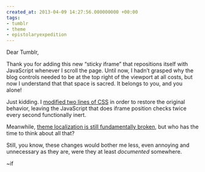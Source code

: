```yaml
---
created_at: 2013-04-09 14:27:56.000000000 +00:00
tags:
- tumblr
- theme
- epistolaryexpedition
---
```


Dear Tumblr,

Thank you for adding this new “sticky iframe” that repositions itself
with JavaScript whenever I scroll the page. Until now, I hadn’t grasped
why the blog controls needed to be at the top right of the viewport at
all costs, but now I understand that that space is sacred. It belongs to
you, and you alone!

Just kidding. I [modified two lines of
CSS](https://bitbucket.org/kxz/dichotomy/compare/60b0c60..fe60d85#diff)
in order to restore the original behavior, leaving the JavaScript that
does iframe position checks twice every second functionally inert.

Meanwhile, [theme localization is still fundamentally
broken](/blog/posts/17756259414.html), but who has the time
to think about all that?

Still, you know, these changes would bother me less, even annoying and
unnecessary as they are, were they at least *documented* somewhere.

~if
